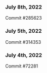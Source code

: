 ### July 8th, 2022

Commit #285623

### July 5th, 2022

Commit #314353


### July 4th, 2022

Commit #72281
